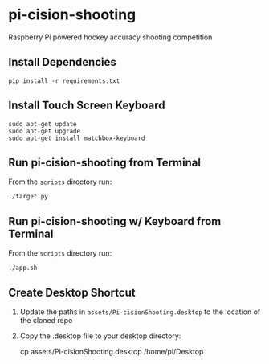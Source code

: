 # pi-cision-shooting
Raspberry Pi powered hockey accuracy shooting competition

## Install Dependencies
    pip install -r requirements.txt

## Install Touch Screen Keyboard
    sudo apt-get update
    sudo apt-get upgrade
    sudo apt-get install matchbox-keyboard

## Run pi-cision-shooting from Terminal

From the `scripts` directory run:

    ./target.py

## Run pi-cision-shooting w/ Keyboard from Terminal

From the `scripts` directory run:

    ./app.sh

## Create Desktop Shortcut

1. Update the paths in `assets/Pi-cisionShooting.desktop` to the location of the cloned repo
2. Copy the .desktop file to your desktop directory:

    cp assets/Pi-cisionShooting.desktop /home/pi/Desktop
